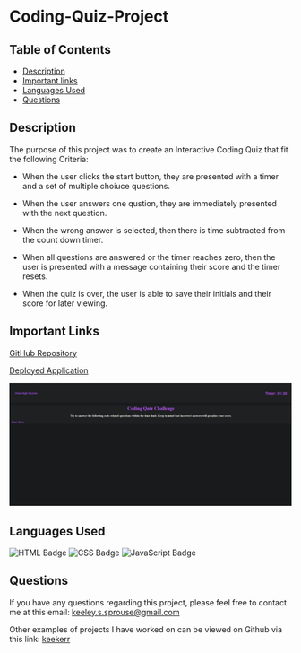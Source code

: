 # Coding-Quiz-Project

## Table of Contents

* [Description](#description)
* [Important links](#important-links)
* [Languages Used](#languages-used)
* [Questions](#questions)

## Description

The purpose of this project was to create an Interactive Coding Quiz that fit the following Criteria:

- When the user clicks the start button, they are presented with a timer and a set of multiple choiuce questions.

- When the user answers one qustion, they are immediately presented with the next question.

- When the wrong answer is selected, then there is time subtracted from the count down timer.

- When all questions are answered or the timer reaches zero, then the user is presented with a message containing their score and the timer resets.

- When the quiz is over, the user is able to save their initials and their score for later viewing.


## Important Links
[GitHub Repository](https://github.com/keekerr/Coding-Quiz-Project)

[Deployed Application](https://keekerr.github.io/Coding-Quiz-Project/)

![Image Example of Deployed Application](https://github.com/keekerr/Coding-Quiz-Project/blob/main/assets/Coding%20Quiz%20Example.PNG?raw=true)

## Languages Used

![HTML Badge](https://th.bing.com/th/id/OIP._Ik4_2kbAUkc8WfirxFSLwHaHa?w=100&h=120&c=7&r=0&o=5&pid=1.7)
![CSS Badge](https://th.bing.com/th/id/OIP.bVCzXbidOak-TcOhmW0QTAHaHa?pid=ImgDet&w=100&h=120&c=7)
![JavaScript Badge]()
## Questions

If you have any questions regarding this project, please feel free to contact me at this email: keeley.s.sprouse@gmail.com

Other examples of projects I have worked on can be viewed on Github via this link: [keekerr](https://github.com/keekerr)